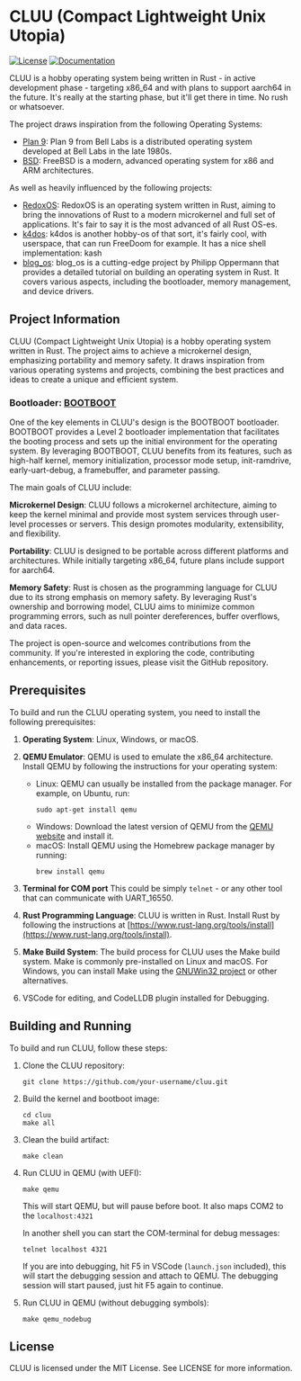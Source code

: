 # CLUU (Compact Lightweight Unix Utopia)

[![License](https://img.shields.io/badge/license-MIT-blue.svg)](LICENSE) [![Documentation](https://img.shields.io/badge/documentation-RUSTDOCS-blue.svg)](https://valibali.github.io/cluu/)

CLUU is a hobby operating system being written in Rust - in active development phase - targeting x86_64 and with plans to support aarch64 in the future.
It's really at the starting phase, but it'll get there in time. No rush or whatsoever.

The project draws inspiration from the following Operating Systems:

- [Plan 9](https://github.com/plan9foundation/plan9): Plan 9 from Bell Labs is a distributed operating system developed at Bell Labs in the late 1980s.
- [BSD](https://github.com/freebsd/freebsd): FreeBSD is a modern, advanced operating system for x86 and ARM architectures.

As well as heavily influenced by the following projects:

- [RedoxOS](https://github.com/redox-os/redox): RedoxOS is an operating system written in Rust, aiming to bring the innovations of Rust to a modern microkernel and full set of applications. It's fair to say it is the most advanced of all Rust OS-es.
- [k4dos](https://github.com/clstatham/k4dos): k4dos is another hobby-os of that sort, it's fairly cool, with userspace, that can run FreeDoom for example. It has a nice shell implementation: kash
- [blog_os](https://os.phil-opp.com/): blog_os is a cutting-edge project by Philipp Oppermann that provides a detailed tutorial on building an operating system in Rust. It covers various aspects, including the bootloader, memory management, and device drivers.


## Project Information

CLUU (Compact Lightweight Unix Utopia) is a hobby operating system written in Rust. The project aims to achieve a microkernel design, emphasizing portability and memory safety. It draws inspiration from various operating systems and projects, combining the best practices and ideas to create a unique and efficient system.

### Bootloader: [BOOTBOOT](https://gitlab.com/bztsrc/bootboot)
One of the key elements in CLUU's design is the BOOTBOOT bootloader. BOOTBOOT provides a Level 2 bootloader implementation that facilitates the booting process and sets up the initial environment for the operating system. By leveraging BOOTBOOT, CLUU benefits from its features, such as high-half kernel, memory initialization, processor mode setup, init-ramdrive, early-uart-debug, a framebuffer, and parameter passing.

The main goals of CLUU include:

**Microkernel Design**: CLUU follows a microkernel architecture, aiming to keep the kernel minimal and provide most system services through user-level processes or servers. This design promotes modularity, extensibility, and flexibility.

**Portability**: CLUU is designed to be portable across different platforms and architectures. While initially targeting x86_64, future plans include support for aarch64.

**Memory Safety**: Rust is chosen as the programming language for CLUU due to its strong emphasis on memory safety. By leveraging Rust's ownership and borrowing model, CLUU aims to minimize common programming errors, such as null pointer dereferences, buffer overflows, and data races.

The project is open-source and welcomes contributions from the community. If you're interested in exploring the code, contributing enhancements, or reporting issues, please visit the GitHub repository.



## Prerequisites

To build and run the CLUU operating system, you need to install the following prerequisites:

1. **Operating System**: Linux, Windows, or macOS.
2. **QEMU Emulator**: QEMU is used to emulate the x86_64 architecture. Install QEMU by following the instructions for your operating system:

   - Linux: QEMU can usually be installed from the package manager. For example, on Ubuntu, run:
     ```shell
     sudo apt-get install qemu
     ```
   - Windows: Download the latest version of QEMU from the [QEMU website](https://www.qemu.org/download/) and install it.
   - macOS: Install QEMU using the Homebrew package manager by running:
     ```shell
     brew install qemu
     ```

3. **Terminal for COM port**
   This could be simply `telnet` - or any other tool that can communicate with UART_16550.
4. **Rust Programming Language**: CLUU is written in Rust. Install Rust by following the instructions at [https://www.rust-lang.org/tools/install](https://www.rust-lang.org/tools/install).

5. **Make Build System**: The build process for CLUU uses the Make build system. Make is commonly pre-installed on Linux and macOS. For Windows, you can install Make using the [GNUWin32 project](http://gnuwin32.sourceforge.net/packages/make.htm) or other alternatives.
6. VSCode for editing, and CodeLLDB plugin installed for Debugging.

## Building and Running

To build and run CLUU, follow these steps:

1. Clone the CLUU repository:

   ```shell
   git clone https://github.com/your-username/cluu.git
   ```

2. Build the kernel and bootboot image:

   ```shell
   cd cluu
   make all
   ```

3. Clean the build artifact:

   ```shell
   make clean
   ```

4. Run CLUU in QEMU (with UEFI):

   ```shell
   make qemu
   ```

   This will start QEMU, but will pause before boot. It also maps COM2 to the `localhost:4321`

   In another shell you can start the COM-terminal for debug messages:

   ```shell
   telnet localhost 4321
   ```

   If you are into debugging, hit F5 in VSCode (`launch.json` included), this will start the debugging session and attach to QEMU. The debugging session will start paused, just hit F5 again to continue.

5. Run CLUU in QEMU (without debugging symbols):
   ```shell
   make qemu_nodebug
   ```

## License

CLUU is licensed under the MIT License. See LICENSE for more information.
